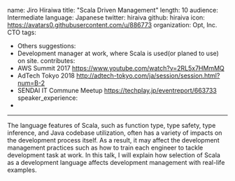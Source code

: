 name: Jiro Hiraiwa
title: "Scala Driven Management"
length: 10
audience: Intermediate
language: Japanese
twitter: hiraiva
github: hiraiva
icon: https://avatars0.githubusercontent.com/u/886773
organization: Opt, Inc. CTO
tags:
  - Others
suggestions:
  - Development manager at work, where Scala is used(or planed to use) on site.
contributes:
  - AWS Summit 2017 https://www.youtube.com/watch?v=2RL5x7HMmMQ
  - AdTech Tokyo 2018 http://adtech-tokyo.com/ja/session/session.html?num=B-2
  - SENDAI IT Commune Meetup https://techplay.jp/eventreport/663733
speaker_experience:
  - 
---

The language features of Scala, such as function type, type safety, type inference, and Java codebase utilization, often has a variety of impacts on the development process itself. As a result, it may affect the development management practices such as how to train each engineer to tackle development task at work. In this talk, I will explain how selection of Scala as a development language affects development management with real-life examples.

